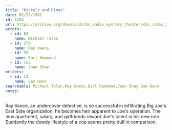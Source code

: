 ```yaml
---
title: "Nickels and Dimes"
date: 02/22/1982
id: 1293
url: https://archive.org/download/cbs_radio_mystery_theater/cbs_radio_mystery_theater-1251-1300.zip/cbs_radio_mystery_theater-1251-1300%2Fcbsrmt_1293_nickels_and_dimes.mp3
actors:  
  - id: 84
    name: Michael Tolan  
  - id: 279
    name: Ray Owens  
  - id: 95
    name: Earl Hammond  
  - id: 155
    name: Joan Shay
writers:  
  - id: 13
    name: Sam Dann
searchable: Michael Tolan,Ray Owens,Earl Hammond,Joan Shay Sam Dann
notes:  
---
```

Ray Vance, an undercover detective, is so successful in infiltrating Big Joe's East Side organization, he becomes heir apparent to Joe's operation. The new apartment, salary, and girlfriends reward Joe's talent in his new role. Suddently the dowdy lifestyle of a cop seems pretty dull in comparison.